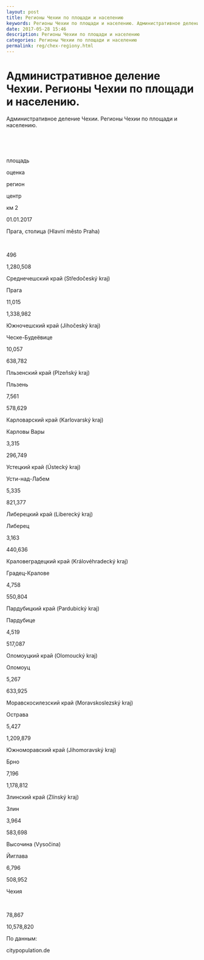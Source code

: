 ```yaml
---
layout: post
title: Регионы Чехии по площади и населению 
keywords: Регионы Чехии по площади и населению. Административное деление.
date: 2017-05-28 15:46
description: Регионы Чехии по площади и населению
categories: Регионы Чехии по площади и населению
permalink: reg/chex-regiony.html
---
```


# Административное деление Чехии. Регионы Чехии по площади и населению.


Административное деление Чехии. Регионы Чехии по площади и населению.








 


 


площадь


оценка






регион


центр


км
2


01.01.2017






Прага, столица (Hlavní město Praha)


 


496


1,280,508






Среднечешский край (Středočeský kraj)


Прага


11,015


1,338,982






Южночешский край (Jihočeský kraj)


Ческе-Будеёвице


10,057


638,782






Пльзенский край (Plzeňský kraj)


Пльзень


7,561


578,629






Карловарский край (Karlovarský kraj)


Карловы Вары


3,315


296,749






Устецкий край (Ústecký kraj)


Усти-над-Лабем


5,335


821,377






Либерецкий край (Liberecký kraj)


Либерец


3,163


440,636






Краловеградецкий край (Královéhradecký kraj)


Градец-Кралове


4,758


550,804






Пардубицкий край (Pardubický kraj)


Пардубице


4,519


517,087






Оломоуцкий край (Olomoucký kraj)


Оломоуц


5,267


633,925






Моравскосилезский край (Moravskoslezský kraj)


Острава


5,427


1,209,879






Южноморавский край (Jihomoravský kraj)


Брно


7,196


1,178,812






Злинский край (Zlínský kraj)


Злин


3,964


583,698






Высочина (Vysočina)


Йиглава


6,796


508,952






Чехия


 


78,867


10,578,820








По данным:


citypopulation.de



		
